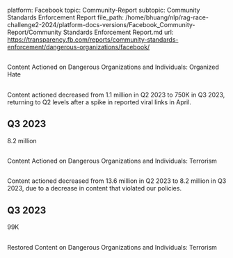 platform: Facebook
topic: Community-Report
subtopic: Community Standards Enforcement Report
file_path: /home/bhuang/nlp/rag-race-challenge2-2024/platform-docs-versions/Facebook_Community-Report/Community Standards Enforcement Report.md
url: https://transparency.fb.com/reports/community-standards-enforcement/dangerous-organizations/facebook/

## 

Content Actioned on Dangerous Organizations and Individuals: Organized Hate

## 

Content actioned decreased from 1.1 million in Q2 2023 to 750K in Q3 2023, returning to Q2 levels after a spike in reported viral links in April.

[](https://transparency.fb.com/reports/community-standards-enforcement/dangerous-organizations/facebook/#content-actioned)

## Q3 2023

8.2 million

## 

Content Actioned on Dangerous Organizations and Individuals: Terrorism

## 

Content actioned decreased from 13.6 million in Q2 2023 to 8.2 million in Q3 2023, due to a decrease in content that violated our policies.

[](https://transparency.fb.com/reports/community-standards-enforcement/dangerous-organizations/facebook/#content-actioned)

## Q3 2023

99K

## 

Restored Content on Dangerous Organizations and Individuals: Terrorism